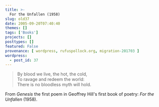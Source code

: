 ```yaml
---
title: >-
  For the Unfallen (1958)
slug: old37
date: 2005-09-20T07:40:40
themes: []
tags: ['Books']
projects: []
posttypes: []
featured: False
provenance: [ wordpress, rufuspollock.org, migration-201703 ]
wordpress:
  - post_id: 37
---
```


<blockquote>
<p>
By blood we live, the hot, the cold,<br />
To ravage and redeem the world:<br />
There is no bloodless myth will hold.<br />
</p>
</blockquote>
<p>
From <em>Genesis</em> the first poem in Geoffrey Hill's first book of poetry: <em>For the Unfallen</em> (1958).
</p>

